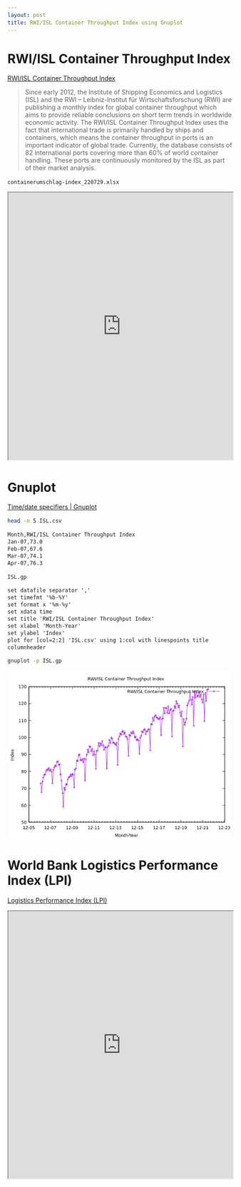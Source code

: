 ```yaml
---
layout: post
title: RWI/ISL Container Throughput Index using Gnuplot
---
```


# RWI/ISL Container Throughput Index

[RWI/ISL Container Throughput Index](https://www.isl.org/en/containerindex)

> Since early 2012, the Institute of Shipping Economics and Logistics (ISL) and the RWI – Leibniz-Institut für Wirtschaftsforschung (RWI) are publishing a monthly index for global container throughput which aims to provide reliable conclusions on short term trends in worldwide economic activity. The RWI/ISL Container Throughput Index uses the fact that international trade is primarily handled by ships and containers, which means the container throughput in ports is an important indicator of global trade. Currently, the database consists of 82 international ports covering more than 60% of world container handling. These ports are continuously monitored by the ISL as part of their market analysis.

`containerumschlag-index_220729.xlsx`

<iframe src="https://docs.google.com/spreadsheets/d/e/2PACX-1vQ-4XyMbxMrPuQqNgPdzJXzwT9-FtS3NegSmiXJhA-9T0OdBViOk1bUG1drZaxBTr01pyoyiWKq9q58/pubhtml?widget=true&amp;headers=false" width="100%" height="600"></iframe>

# Gnuplot

[Time/date specifiers \| Gnuplot](http://www.gnuplot.info/docs_4.2/node185.html)

```bash
head -n 5 ISL.csv
```

```
Month,RWI/ISL Container Throughput Index
Jan-07,73.0
Feb-07,67.6
Mar-07,74.1
Apr-07,76.3
```

`ISL.gp`

```
set datafile separator ','
set timefmt '%b-%Y'
set format x '%m-%y'
set xdata time
set title 'RWI/ISL Container Throughput Index'
set xlabel 'Month-Year'
set ylabel 'Index'
plot for [col=2:2] 'ISL.csv' using 1:col with linespoints title columnheader
```

```bash
gnuplot -p ISL.gp
```

![RWI/ISL Container Throughput Index using Gnuplot](/images/ISL/ISL.png)

# World Bank Logistics Performance Index (LPI)

[Logistics Performance Index (LPI)](https://databank.worldbank.org/source/logistics-performance-index-(lpi))

<iframe src="https://docs.google.com/spreadsheets/d/e/2PACX-1vS6PQXe0vhwIfkVHGUyUqmlN8rHfFXWm54ozum4_UKu-kOuOWQrWlKlvatt6IANGVx7rQ5etwy39csS/pubhtml?widget=true&amp;headers=false" width="100%" height="600"></iframe>